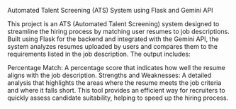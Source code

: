 Automated Talent Screening (ATS) System using Flask and Gemini API

This project is an ATS (Automated Talent Screening) system designed to streamline the hiring process by matching user resumes to job descriptions. Built using Flask for the backend and integrated with the Gemini API, the system analyzes resumes uploaded by users and compares them to the requirements listed in the job description. The output includes:

Percentage Match: A percentage score that indicates how well the resume aligns with the job description.
Strengths and Weaknesses: A detailed analysis that highlights the areas where the resume meets the job criteria and where it falls short.
This tool provides an efficient way for recruiters to quickly assess candidate suitability, helping to speed up the hiring process.

